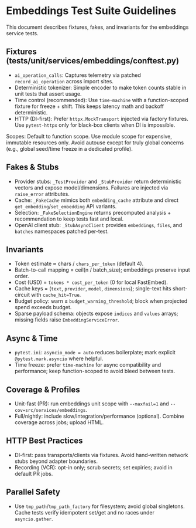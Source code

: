 # Embeddings Test Suite Guidelines

This document describes fixtures, fakes, and invariants for the embeddings service tests.

## Fixtures (tests/unit/services/embeddings/conftest.py)

- `ai_operation_calls`: Captures telemetry via patched `record_ai_operation` across import sites.
- Deterministic tokenizer: Simple encoder to make token counts stable in unit tests that assert usage.
- Time control (recommended): Use `time-machine` with a function-scoped fixture for freeze + shift. This keeps latency math and backoff deterministic.
- HTTP (DI-first): Prefer `httpx.MockTransport` injected via factory fixtures. Use `pytest-httpx` only for black-box clients when DI is impossible.

Scopes: Default to function scope. Use module scope for expensive, immutable resources only. Avoid autouse except for truly global concerns (e.g., global seed/time freeze in a dedicated profile).

## Fakes & Stubs

- Provider stubs: `_TestProvider` and `_StubProvider` return deterministic vectors and expose model/dimensions. Failures are injected via `raise_error` attributes.
- Cache: `_FakeCache` mimics both `embedding_cache` attribute and direct `get_embedding`/`set_embedding` API variants.
- Selection: `_FakeSelectionEngine` returns precomputed analysis + recommendation to keep tests fast and local.
- OpenAI client stub: `_StubAsyncClient` provides `embeddings`, `files`, and `batches` namespaces patched per-test.

## Invariants

- Token estimate ≈ chars / `chars_per_token` (default 4).
- Batch-to-call mapping = ceil(n / batch_size); embeddings preserve input order.
- Cost (USD) = `tokens * cost_per_token` (0 for local FastEmbed).
- Cache keys = (`text`, `provider`, `model`, `dimensions`); single-text hits short-circuit with `cache_hit=True`.
- Budget policy: warn ≥ `budget_warning_threshold`; block when projected spend exceeds budget.
- Sparse payload schema: objects expose `indices` and `values` arrays; missing fields raise `EmbeddingServiceError`.

## Async & Time

- `pytest.ini`: `asyncio_mode = auto` reduces boilerplate; mark explicit `@pytest.mark.asyncio` where helpful.
- Time freeze: prefer `time-machine` for async compatibility and performance; keep function-scoped to avoid bleed between tests.

## Coverage & Profiles

- Unit-fast (PR): run embeddings unit scope with `--maxfail=1` and `--cov=src/services/embeddings`.
- Full/nightly: include slow/integration/performance (optional). Combine coverage across jobs; upload HTML.

## HTTP Best Practices

- DI-first: pass transports/clients via fixtures. Avoid hand-written network stubs beyond adapter boundaries.
- Recording (VCR): opt-in only; scrub secrets; set expiries; avoid in default PR jobs.

## Parallel Safety

- Use `tmp_path`/`tmp_path_factory` for filesystem; avoid global singletons. Cache tests verify idempotent set/get and no races under `asyncio.gather`.
